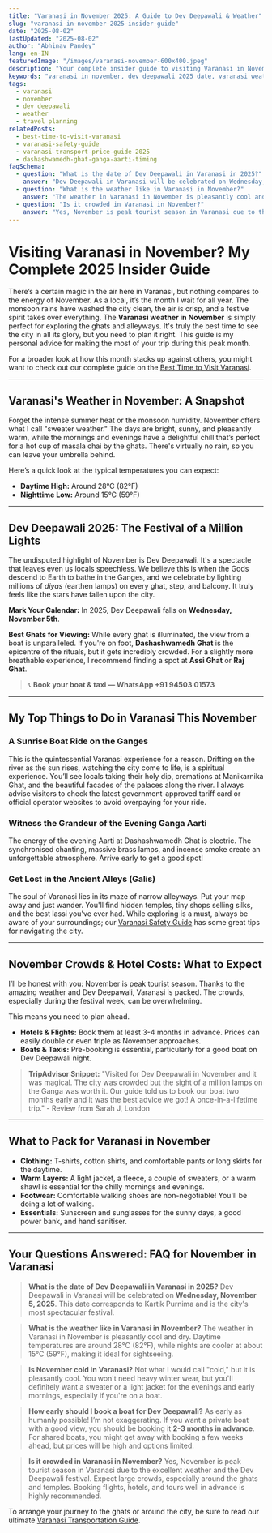 ```yaml
---
title: "Varanasi in November 2025: A Guide to Dev Deepawali & Weather"
slug: "varanasi-in-november-2025-insider-guide"
date: "2025-08-02"
lastUpdated: "2025-08-02"
author: "Abhinav Pandey"
lang: en-IN
featuredImage: "/images/varanasi-november-600x400.jpeg"
description: "Your complete insider guide to visiting Varanasi in November 2025. Get the correct Dev Deepawali date, weather info, packing tips, and what to expect."
keywords: "varanasi in november, dev deepawali 2025 date, varanasi weather november, kartik purnima varanasi, visiting varanasi in november, varanasi travel guide"
tags:
  - varanasi
  - november
  - dev deepawali
  - weather
  - travel planning
relatedPosts:
  - best-time-to-visit-varanasi
  - varanasi-safety-guide
  - varanasi-transport-price-guide-2025
  - dashashwamedh-ghat-ganga-aarti-timing
faqSchema:
  - question: "What is the date of Dev Deepawali in Varanasi in 2025?"
    answer: "Dev Deepawali in Varanasi will be celebrated on Wednesday, November 5, 2025. This date corresponds to Kartik Purnima and is the city's most spectacular festival."
  - question: "What is the weather like in Varanasi in November?"
    answer: "The weather in Varanasi in November is pleasantly cool and dry. Daytime temperatures are around 28°C (82°F), while nights are cooler at about 15°C (59°F), making it ideal for sightseeing."
  - question: "Is it crowded in Varanasi in November?"
    answer: "Yes, November is peak tourist season in Varanasi due to the excellent weather and the Dev Deepawali festival. Expect large crowds, especially around the ghats and temples. Booking flights, hotels, and tours well in advance is highly recommended."
---
```


# Visiting Varanasi in November? My Complete 2025 Insider Guide

There’s a certain magic in the air here in Varanasi, but nothing compares to the energy of November. As a local, it’s the month I wait for all year. The monsoon rains have washed the city clean, the air is crisp, and a festive spirit takes over everything. The **Varanasi weather in November** is simply perfect for exploring the ghats and alleyways. It's truly the best time to see the city in all its glory, but you need to plan it right. This guide is my personal advice for making the most of your trip during this peak month.

For a broader look at how this month stacks up against others, you might want to check out our complete guide on the [Best Time to Visit Varanasi](/en/best-time-to-visit-varanasi).

---

## Varanasi's Weather in November: A Snapshot

Forget the intense summer heat or the monsoon humidity. November offers what I call "sweater weather." The days are bright, sunny, and pleasantly warm, while the mornings and evenings have a delightful chill that’s perfect for a hot cup of masala chai by the ghats. There's virtually no rain, so you can leave your umbrella behind.

Here’s a quick look at the typical temperatures you can expect:

*   **Daytime High:** Around 28°C (82°F)
*   **Nighttime Low:** Around 15°C (59°F)

---

## Dev Deepawali 2025: The Festival of a Million Lights

The undisputed highlight of November is Dev Deepawali. It's a spectacle that leaves even us locals speechless. We believe this is when the Gods descend to Earth to bathe in the Ganges, and we celebrate by lighting millions of *diyas* (earthen lamps) on every ghat, step, and balcony. It truly feels like the stars have fallen upon the city.

**Mark Your Calendar:** In 2025, Dev Deepawali falls on **Wednesday, November 5th**.

**Best Ghats for Viewing:** While every ghat is illuminated, the view from a boat is unparalleled. If you're on foot, **Dashashwamedh Ghat** is the epicentre of the rituals, but it gets incredibly crowded. For a slightly more breathable experience, I recommend finding a spot at **Assi Ghat** or **Raj Ghat**.

> 📞 **Book your boat & taxi — WhatsApp +91 94503 01573**

---

## My Top Things to Do in Varanasi This November

### A Sunrise Boat Ride on the Ganges
This is the quintessential Varanasi experience for a reason. Drifting on the river as the sun rises, watching the city come to life, is a spiritual experience. You’ll see locals taking their holy dip, cremations at Manikarnika Ghat, and the beautiful facades of the palaces along the river. I always advise visitors to check the latest government-approved tariff card or official operator websites to avoid overpaying for your ride.

### Witness the Grandeur of the Evening Ganga Aarti
The energy of the evening Aarti at Dashashwamedh Ghat is electric. The synchronised chanting, massive brass lamps, and incense smoke create an unforgettable atmosphere. Arrive early to get a good spot!

### Get Lost in the Ancient Alleys (Galis)
The soul of Varanasi lies in its maze of narrow alleyways. Put your map away and just wander. You'll find hidden temples, tiny shops selling silks, and the best lassi you've ever had. While exploring is a must, always be aware of your surroundings; our [Varanasi Safety Guide](/en/varanasi-safety-guide) has some great tips for navigating the city.

---

## November Crowds & Hotel Costs: What to Expect

I’ll be honest with you: November is peak tourist season. Thanks to the amazing weather and Dev Deepawali, Varanasi is packed. The crowds, especially during the festival week, can be overwhelming.

This means you need to plan ahead.

*   **Hotels & Flights:** Book them at least 3-4 months in advance. Prices can easily double or even triple as November approaches.
*   **Boats & Taxis:** Pre-booking is essential, particularly for a good boat on Dev Deepawali night.

> **TripAdvisor Snippet:**
> "Visited for Dev Deepawali in November and it was magical. The city was crowded but the sight of a million lamps on the Ganga was worth it. Our guide told us to book our boat two months early and it was the best advice we got! A once-in-a-lifetime trip." - Review from Sarah J, London

---

## What to Pack for Varanasi in November

*   **Clothing:** T-shirts, cotton shirts, and comfortable pants or long skirts for the daytime.
*   **Warm Layers:** A light jacket, a fleece, a couple of sweaters, or a warm shawl is essential for the chilly mornings and evenings.
*   **Footwear:** Comfortable walking shoes are non-negotiable! You'll be doing a lot of walking.
*   **Essentials:** Sunscreen and sunglasses for the sunny days, a good power bank, and hand sanitiser.

---

## Your Questions Answered: FAQ for November in Varanasi

> **What is the date of Dev Deepawali in Varanasi in 2025?**
> Dev Deepawali in Varanasi will be celebrated on **Wednesday, November 5, 2025**. This date corresponds to Kartik Purnima and is the city's most spectacular festival.

> **What is the weather like in Varanasi in November?**
> The weather in Varanasi in November is pleasantly cool and dry. Daytime temperatures are around 28°C (82°F), while nights are cooler at about 15°C (59°F), making it ideal for sightseeing.

> **Is November cold in Varanasi?**
> Not what I would call "cold," but it is pleasantly cool. You won't need heavy winter wear, but you'll definitely want a sweater or a light jacket for the evenings and early mornings, especially if you're on a boat.

> **How early should I book a boat for Dev Deepawali?**
> As early as humanly possible! I’m not exaggerating. If you want a private boat with a good view, you should be booking it **2-3 months in advance**. For shared boats, you might get away with booking a few weeks ahead, but prices will be high and options limited.

> **Is it crowded in Varanasi in November?**
> Yes, November is peak tourist season in Varanasi due to the excellent weather and the Dev Deepawali festival. Expect large crowds, especially around the ghats and temples. Booking flights, hotels, and tours well in advance is highly recommended.

To arrange your journey to the ghats or around the city, be sure to read our ultimate [Varanasi Transportation Guide](/en/varanasi-transport-price-guide-2025).
